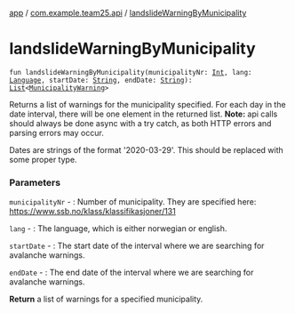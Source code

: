 [app](../index.md) / [com.example.team25.api](index.md) / [landslideWarningByMunicipality](./landslide-warning-by-municipality.md)

# landslideWarningByMunicipality

`fun landslideWarningByMunicipality(municipalityNr: `[`Int`](https://kotlinlang.org/api/latest/jvm/stdlib/kotlin/-int/index.html)`, lang: `[`Language`](../com.example.team25.utils/-language/index.md)`, startDate: `[`String`](https://kotlinlang.org/api/latest/jvm/stdlib/kotlin/-string/index.html)`, endDate: `[`String`](https://kotlinlang.org/api/latest/jvm/stdlib/kotlin/-string/index.html)`): `[`List`](https://kotlinlang.org/api/latest/jvm/stdlib/kotlin.collections/-list/index.html)`<`[`MunicipalityWarning`](-municipality-warning/index.md)`>`

Returns a list of warnings for the municipality specified. For each day in the date interval,
there will be one element in the returned list. **Note:** api calls should always be done async
with a try catch, as both HTTP errors and parsing errors may occur.

Dates are strings of the format '2020-03-29'. This should be replaced with some proper type.

### Parameters

`municipalityNr` - : Number of municipality. They are specified here: https://www.ssb.no/klass/klassifikasjoner/131

`lang` - : The language, which is either norwegian or english.

`startDate` - : The start date of the interval where we are searching for avalanche warnings.

`endDate` - : The end date of the interval where we are searching for avalanche warnings.

**Return**
a list of warnings for a specified municipality.


